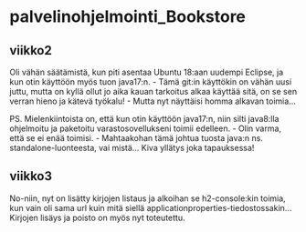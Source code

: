 # palvelinohjelmointi_Bookstore

## viikko2

Oli vähän säätämistä, kun piti asentaa Ubuntu 18:aan uudempi Eclipse, ja kun otin käyttöön myös tuon java17:n. -
Tämä git:in käyttökin on vähän uusi juttu, mutta on kyllä ollut jo aika kauan tarkoitus alkaa käyttää sitä, on se
sen verran hieno ja kätevä työkalu! - Mutta nyt näyttäisi homma alkavan toimia...

PS. Mielenkiintoista on, että kun otin käyttöön java17:n, niin silti java8:lla ohjelmoitu ja paketoitu
    varastosovellukseni toimii edelleen. - Olin varma, että se ei enää toimisi. - Mahtaakohan tämä johtua tuosta java:n
    ns. standalone-luonteesta, vai mistä... Kiva yllätys joka tapauksessa!

## viikko3

No-niin, nyt on lisätty kirjojen listaus ja alkoihan se h2-console:kin toimia, kun vain oli sama url kuin mitä siellä
applicationproperties-tiedostossakin... Kirjojen lisäys ja poisto on myös nyt toteutettu.
